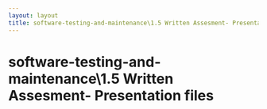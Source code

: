 ```yaml
---
layout: layout
title: software-testing-and-maintenance\1.5 Written Assesment- Presentation files
---
```


# software-testing-and-maintenance\1.5 Written Assesment- Presentation files

